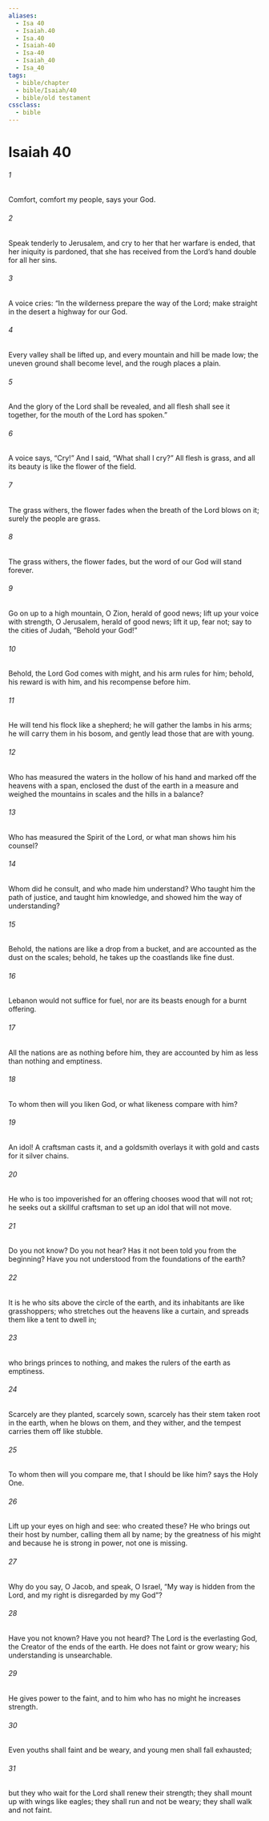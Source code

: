 ```yaml
---
aliases:
  - Isa 40
  - Isaiah.40
  - Isa.40
  - Isaiah-40
  - Isa-40
  - Isaiah_40
  - Isa_40
tags:
  - bible/chapter
  - bible/Isaiah/40
  - bible/old testament
cssclass:
  - bible
---
```


# Isaiah 40

###### 1
Comfort, comfort my people, says your God.
###### 2
Speak tenderly to Jerusalem, and cry to her that her warfare is ended, that her iniquity is pardoned, that she has received from the Lord’s hand double for all her sins.
###### 3
A voice cries: “In the wilderness prepare the way of the Lord; make straight in the desert a highway for our God.
###### 4
Every valley shall be lifted up, and every mountain and hill be made low; the uneven ground shall become level, and the rough places a plain.
###### 5
And the glory of the Lord shall be revealed, and all flesh shall see it together, for the mouth of the Lord has spoken.”
###### 6
A voice says, “Cry!” And I said, “What shall I cry?” All flesh is grass, and all its beauty is like the flower of the field.
###### 7
The grass withers, the flower fades when the breath of the Lord blows on it; surely the people are grass.
###### 8
The grass withers, the flower fades, but the word of our God will stand forever.
###### 9
Go on up to a high mountain, O Zion, herald of good news; lift up your voice with strength, O Jerusalem, herald of good news; lift it up, fear not; say to the cities of Judah, “Behold your God!”
###### 10
Behold, the Lord God comes with might, and his arm rules for him; behold, his reward is with him, and his recompense before him.
###### 11
He will tend his flock like a shepherd; he will gather the lambs in his arms; he will carry them in his bosom, and gently lead those that are with young.
###### 12
Who has measured the waters in the hollow of his hand and marked off the heavens with a span, enclosed the dust of the earth in a measure and weighed the mountains in scales and the hills in a balance?
###### 13
Who has measured the Spirit of the Lord, or what man shows him his counsel?
###### 14
Whom did he consult, and who made him understand? Who taught him the path of justice, and taught him knowledge, and showed him the way of understanding?
###### 15
Behold, the nations are like a drop from a bucket, and are accounted as the dust on the scales; behold, he takes up the coastlands like fine dust.
###### 16
Lebanon would not suffice for fuel, nor are its beasts enough for a burnt offering.
###### 17
All the nations are as nothing before him, they are accounted by him as less than nothing and emptiness.
###### 18
To whom then will you liken God, or what likeness compare with him?
###### 19
An idol! A craftsman casts it, and a goldsmith overlays it with gold and casts for it silver chains.
###### 20
He who is too impoverished for an offering chooses wood that will not rot; he seeks out a skillful craftsman to set up an idol that will not move.
###### 21
Do you not know? Do you not hear? Has it not been told you from the beginning? Have you not understood from the foundations of the earth?
###### 22
It is he who sits above the circle of the earth, and its inhabitants are like grasshoppers; who stretches out the heavens like a curtain, and spreads them like a tent to dwell in;
###### 23
who brings princes to nothing, and makes the rulers of the earth as emptiness.
###### 24
Scarcely are they planted, scarcely sown, scarcely has their stem taken root in the earth, when he blows on them, and they wither, and the tempest carries them off like stubble.
###### 25
To whom then will you compare me, that I should be like him? says the Holy One.
###### 26
Lift up your eyes on high and see: who created these? He who brings out their host by number, calling them all by name; by the greatness of his might and because he is strong in power, not one is missing.
###### 27
Why do you say, O Jacob, and speak, O Israel, “My way is hidden from the Lord, and my right is disregarded by my God”?
###### 28
Have you not known? Have you not heard? The Lord is the everlasting God, the Creator of the ends of the earth. He does not faint or grow weary; his understanding is unsearchable.
###### 29
He gives power to the faint, and to him who has no might he increases strength.
###### 30
Even youths shall faint and be weary, and young men shall fall exhausted;
###### 31
but they who wait for the Lord shall renew their strength; they shall mount up with wings like eagles; they shall run and not be weary; they shall walk and not faint.



